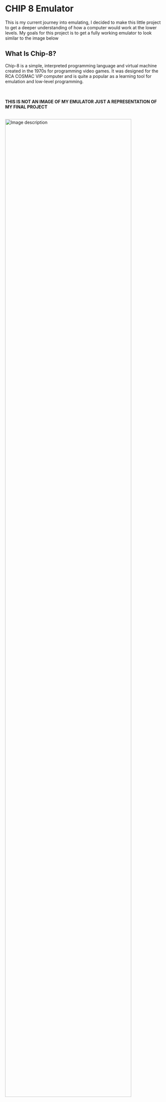 <h1>CHIP 8 Emulator</h1>
<a>This is my current journey into emulating, I decided to make this little project to get a deeper understanding of how a computer would work</a>
<a>at the lower levels. My goals for this project is to get a fully working emulator to look similar to the image below</a>

<h2>What Is Chip-8?</h2>
<a>Chip-8 is a simple, interpreted programming language and virtual machine created in the 1970s for programming video games. It was designed for the RCA COSMAC VIP computer and is quite a popular as a learning tool for emulation and low-level programming.</a>

<br> </br>
<b>THIS IS NOT AN IMAGE OF MY EMULATOR JUST A REPRESENTATION OF MY FINAL PROJECT</b>
<br> </br>

<img src="https://user-images.githubusercontent.com/31244240/43002878-662c4d66-8bf8-11e8-9f4d-d7cd07b85819.png" alt="Image description" width="90%">












<h2>References</h2>
<a>Some resources I used in order to make this cool project happen!</a>
<br></br>
<ul>
  <li href = "http://devernay.free.fr/hacks/chip8/C8TECH10.HTM" >http://devernay.free.fr/hacks/chip8/C8TECH10.HTM</li>
  <li href = https://tobiasvl.github.io/blog/write-a-chip-8-emulator/">https://tobiasvl.github.io/blog/write-a-chip-8-emulator</li>
</ul>
